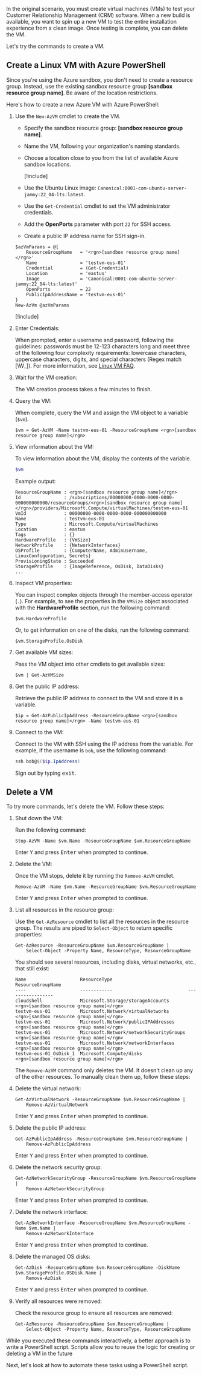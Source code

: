 <!-- markdownlint-disable MD041 -->

In the original scenario, you must create virtual machines (VMs) to test your Customer Relationship
Management (CRM) software. When a new build is available, you want to spin up a new VM to test the
entire installation experience from a clean image. Once testing is complete, you can delete the VM.

Let's try the commands to create a VM.

## Create a Linux VM with Azure PowerShell

Since you're using the Azure sandbox, you don't need to create a resource group. Instead, use the
existing sandbox resource group **<rgn>[sandbox resource group name]</rgn>**. Be aware of the
location restrictions.

Here's how to create a new Azure VM with Azure PowerShell:

1. Use the `New-AzVM` cmdlet to create the VM.
   - Specify the sandbox resource group: **<rgn>[sandbox resource group name]</rgn>**.
   - Name the VM, following your organization's naming standards.
   - Choose a location close to you from the list of available Azure sandbox locations.

     [!include[](../../../includes/azure-sandbox-regions-note.md)]

   - Use the Ubuntu Linux image: `Canonical:0001-com-ubuntu-server-jammy:22_04-lts:latest`.
   - Use the `Get-Credential` cmdlet to set the VM administrator credentials.

   - Add the **OpenPorts** parameter with port `22` for SSH access.
   - Create a public IP address name for SSH sign-in.

   ```azurepowershell
   $azVmParams = @{
       ResourceGroupName   = '<rgn>[sandbox resource group name]</rgn>'
       Name                = 'testvm-eus-01'
       Credential          = (Get-Credential)
       Location            = 'eastus'
       Image               = 'Canonical:0001-com-ubuntu-server-jammy:22_04-lts:latest'
       OpenPorts           = 22
       PublicIpAddressName = 'testvm-eus-01'
   }
   New-AzVm @azVmParams
   ```

   [!include[](../../../includes/azure-cloudshell-copy-paste-tip.md)]

1. Enter Credentials:

   When prompted, enter a username and password, following the guidelines: passwords must be 12-123
   characters long and meet three of the following four complexity requirements: lowercase
   characters, uppercase characters, digits, and special characters (Regex match [\W_]). For more
   information, see
   [Linux VM FAQ](/azure/virtual-machines/linux/faq#what-are-the-username-requirements-when-creating-a-vm-).

1. Wait for the VM creation:

   The VM creation process takes a few minutes to finish.

1. Query the VM:

   When complete, query the VM and assign the VM object to a variable (`$vm`).

   ```azurepowershell
   $vm = Get-AzVM -Name testvm-eus-01 -ResourceGroupName <rgn>[sandbox resource group name]</rgn>
   ```

1. View information about the VM:

   To view information about the VM, display the contents of the variable.

   ```powershell
   $vm
   ```

   Example output:

   ```Output
   ResourceGroupName : <rgn>[sandbox resource group name]</rgn>
   Id                : /subscriptions/00000000-0000-0000-0000-000000000000/resourceGroups/<rgn>[sandbox resource group name]</rgn>/providers/Microsoft.Compute/virtualMachines/testvm-eus-01
   VmId              : 00000000-0000-0000-0000-000000000000
   Name              : testvm-eus-01
   Type              : Microsoft.Compute/virtualMachines
   Location          : eastus
   Tags              : {}
   HardwareProfile   : {VmSize}
   NetworkProfile    : {NetworkInterfaces}
   OSProfile         : {ComputerName, AdminUsername, LinuxConfiguration, Secrets}
   ProvisioningState : Succeeded
   StorageProfile    : {ImageReference, OsDisk, DataDisks}
   ...
   ```

1. Inspect VM properties:

   You can inspect complex objects through the member-access operator (`.`). For example, to see the
   properties in the `VMSize` object associated with the **HardwareProfile** section, run the
   following command:

   ```azurepowershell
   $vm.HardwareProfile
   ```

   Or, to get information on one of the disks, run the following command:

   ```azurepowershell
   $vm.StorageProfile.OsDisk
   ```

1. Get available VM sizes:

   Pass the VM object into other cmdlets to get available sizes:

   ```azurepowershell
   $vm | Get-AzVMSize
   ```

1. Get the public IP address:

   Retrieve the public IP address to connect to the VM and store it in a variable.

   ```azurepowershell
   $ip = Get-AzPublicIpAddress -ResourceGroupName <rgn>[sandbox resource group name]</rgn> -Name testvm-eus-01
   ```

1. Connect to the VM:

   Connect to the VM with SSH using the IP address from the variable. For example, if the username
   is `bob`, use the following command:

   ```powershell
   ssh bob@$($ip.IpAddress)
   ```

   Sign out by typing <kbd>exit</kbd>.

## Delete a VM

To try more commands, let's delete the VM. Follow these steps:

1. Shut down the VM:

   Run the following command:

   ```azurepowershell
   Stop-AzVM -Name $vm.Name -ResourceGroupName $vm.ResourceGroupName
   ```

    Enter <kbd>Y</kbd> and press <kbd>Enter</kbd> when prompted to continue.

1. Delete the VM:

   Once the VM stops, delete it by running the `Remove-AzVM` cmdlet.

   ```azurepowershell
   Remove-AzVM -Name $vm.Name -ResourceGroupName $vm.ResourceGroupName
   ```

   Enter <kbd>Y</kbd> and press <kbd>Enter</kbd> when prompted to continue.

1. List all resources in the resource group:

   Use the `Get-AzResource` cmdlet to list all the resources in the resource group. The results are
   piped to `Select-Object` to return specific properties:

   ```azurepowershell
   Get-AzResource -ResourceGroupName $vm.ResourceGroupName | 
       Select-Object -Property Name, ResourceType, ResourceGroupName
   ```

   You should see several resources, including disks, virtual networks, etc., that still exist:

   ```Output
   Name                    ResourceType                            ResourceGroupName
   ----                    ------------                            -----------------
   cloudshell              Microsoft.Storage/storageAccounts       <rgn>[sandbox resource group name]</rgn>
   testvm-eus-01           Microsoft.Network/virtualNetworks       <rgn>[sandbox resource group name]</rgn>
   testvm-eus-01           Microsoft.Network/publicIPAddresses     <rgn>[sandbox resource group name]</rgn>
   testvm-eus-01           Microsoft.Network/networkSecurityGroups <rgn>[sandbox resource group name]</rgn>
   testvm-eus-01           Microsoft.Network/networkInterfaces     <rgn>[sandbox resource group name]</rgn>
   testvm-eus-01_OsDisk_1  Microsoft.Compute/disks                 <rgn>[sandbox resource group name]</rgn>
   ```

   The `Remove-AzVM` command only deletes the VM. It doesn't clean up any of the other resources. To
   manually clean them up, follow these steps:

1. Delete the virtual network:

   ```azurepowershell
   Get-AzVirtualNetwork -ResourceGroupName $vm.ResourceGroupName |
       Remove-AzVirtualNetwork
   ```

   Enter <kbd>Y</kbd> and press <kbd>Enter</kbd> when prompted to continue.

1. Delete the public IP address:

   ```azurepowershell
   Get-AzPublicIpAddress -ResourceGroupName $vm.ResourceGroupName |
       Remove-AzPublicIpAddress
   ```

   Enter <kbd>Y</kbd> and press <kbd>Enter</kbd> when prompted to continue.

1. Delete the network security group:

   ```azurepowershell
   Get-AzNetworkSecurityGroup -ResourceGroupName $vm.ResourceGroupName |
       Remove-AzNetworkSecurityGroup
   ```

   Enter <kbd>Y</kbd> and press <kbd>Enter</kbd> when prompted to continue.

1. Delete the network interface:

   ```azurepowershell
   Get-AzNetworkInterface -ResourceGroupName $vm.ResourceGroupName -Name $vm.Name |
       Remove-AzNetworkInterface
   ```

   Enter <kbd>Y</kbd> and press <kbd>Enter</kbd> when prompted to continue.

1. Delete the managed OS disks:

   ```azurepowershell
   Get-AzDisk -ResourceGroupName $vm.ResourceGroupName -DiskName $vm.StorageProfile.OSDisk.Name |
       Remove-AzDisk
   ```

   Enter <kbd>Y</kbd> and press <kbd>Enter</kbd> when prompted to continue.

1. Verify all resources were removed:

   Check the resource group to ensure all resources are removed:

   ```azurepowershell
   Get-AzResource -ResourceGroupName $vm.ResourceGroupName | 
       Select-Object -Property Name, ResourceType, ResourceGroupName
   ```

While you executed these commands interactively, a better approach is to write a PowerShell script.
Scripts allow you to reuse the logic for creating or deleting a VM in the future

Next, let's look at how to automate these tasks using a PowerShell script.
